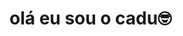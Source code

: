 <h1 align="left">olá eu sou o cadu🤓</h1>

###

<div align="left">
</div>

###

<div align="left">
</div>

###



###
